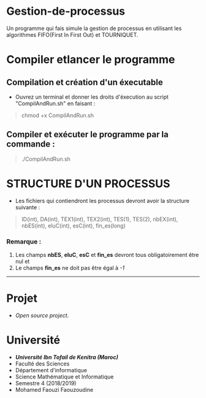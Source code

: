 # Gestion-de-processus
Un programme qui fais simule la gestion de processus en utilisant les algorithmes FIFO(First In First Out) et TOURNIQUET.

# Compiler etlancer le programme
## Compilation et création d'un éxecutable
- Ouvrez un terminal et donner les droits d'éxecution au script "CompilAndRun.sh" en faisant :
> chmod +x CompilAndRun.sh

## Compiler et exécuter le programme par la commande :
> ./CompilAndRun.sh

# STRUCTURE D'UN PROCESSUS
- Les fichiers qui contiendront les processus devront avoir la structure suivante :

> ID(int), DA(int), TEX1(int), TEX2(int), TES(1), TES(2), nbEX(int), nbES(int), eluC(int), esC(int), fin_es(long)

### Remarque :
  1. Les champs **nbES**, **eluC**, **esC** et **fin_es** devront tous obligatoirement être nul et
  2. Le  champs **fin_es** ne doit pas être égal à _-1_

-----------------------------------------------------
# Projet
- _Open source project_.

# Université
- _**Université Ibn Tofail de Kenitra (Maroc)**_
- Faculté des Sciences
- Département d'informatique
- Science Mathématique et Informatique
- Semestre 4 (2018/2019)
- Mohamed Faouzi Faouzoudine
